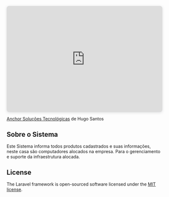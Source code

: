 <div style="position: relative; width: 100%; height: 0; padding-top: 58.8235%;
 padding-bottom: 48px; box-shadow: 0 2px 8px 0 rgba(63,69,81,0.16); margin-top: 1.6em; margin-bottom: 0.9em; overflow: hidden;
 border-radius: 8px; will-change: transform;">
  <iframe loading="lazy" style="position: absolute; width: 100%; height: 100%; top: 0; left: 0; border: none; padding: 0;margin: 0;"
    src="https:&#x2F;&#x2F;www.canva.com&#x2F;design&#x2F;DAEk3TfCXt4&#x2F;view?embed" allowfullscreen="allowfullscreen" allow="fullscreen">
  </iframe>
</div>
<a href="https:&#x2F;&#x2F;www.canva.com&#x2F;design&#x2F;DAEk3TfCXt4&#x2F;view?utm_content=DAEk3TfCXt4&amp;utm_campaign=designshare&amp;utm_medium=embeds&amp;utm_source=link" target="_blank" rel="noopener">Anchor Soluções Tecnológicas</a> de Hugo Santos



## Sobre o Sistema 

Este Sistema informa todos produtos cadastrados e suas informações, neste casa são computadores alocados na empresa. Para o gerenciamento e suporte da infraestrutura alocada.


    

## License

The Laravel framework is open-sourced software licensed under the [MIT license](https://opensource.org/licenses/MIT).
